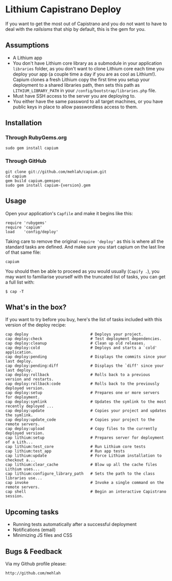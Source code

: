 # Lithium Capistrano Deploy

If you want to get the most out of Capistrano and you do not want to have to deal with the *railsisms* that ship by default, this is the gem for you.

## Assumptions

+ A Lithium app
+ You don't have Lithium core library as a submodule in your application `libraries` folder, as you don't want to clone Lithium core each time you deploy your app (a couple time a day if you are as cool as Lithium!). Capium clones a fresh Lithium copy the first time you setup your deployment to a shared libraries path, then sets this path as `LITHIUM_LIBRARY_PATH` in your `/config/bootstrap/libraries.php` file.
+ Must have SSH access to the server you are deploying to.
+ You either have the same password to all target machines, or you have public keys in place to allow passwordless access to them.

## Installation

### Through RubyGems.org ###

    sudo gem install capium

### Through GitHub ###

    git clone git://github.com/mehlah/capium.git
    cd capium
    gem build capium.gemspec
    sudo gem install capium-{version}.gem

## Usage

Open your application's `Capfile` and make it begins like this:

    require 'rubygems'
    require 'capium'
    load    'config/deploy'

Taking care to remove the original `require 'deploy'` as this is where all the standard tasks are defined.
And make sure you start capium on the last line of that same file:

    capium

You should then be able to proceed as you would usually (`Capify .`), you may want to familiarise yourself with the truncated list of tasks, you can get a full list with:

    $ cap -T

## What's in the box?

If you want to try before you buy, here's the list of tasks included with this version of the deploy recipe:

    cap deploy                           # Deploys your project.
    cap deploy:check                     # Test deployment dependencies.
    cap deploy:cleanup                   # Clean up old releases.
    cap deploy:cold                      # Deploys and starts a `cold' application.
    cap deploy:pending                   # Displays the commits since your last deploy.
    cap deploy:pending:diff              # Displays the `diff' since your last deploy.
    cap deploy:rollback                  # Rolls back to a previous version and restarts.
    cap deploy:rollback:code             # Rolls back to the previously deployed version.
    cap deploy:setup                     # Prepares one or more servers for deployment.
    cap deploy:symlink                   # Updates the symlink to the most recently deployed ...
    cap deploy:update                    # Copies your project and updates the symlink.
    cap deploy:update_code               # Copies your project to the remote servers.
    cap deploy:upload                    # Copy files to the currently deployed version.
    cap lithium:setup                    # Prepares server for deployment of a Lith...
    cap lithium:test_core                # Run Lithium core tests
    cap lithium:test_app                 # Run app tests
    cap lithium:update                   # Force Lithium installation to checkout a...
    cap lithium:clear_cache              # Blow up all the cache files Lithium uses...
    cap lithium:configure_library_path   # Sets the path to the class libraries use...
    cap invoke                           # Invoke a single command on the remote servers.
    cap shell                            # Begin an interactive Capistrano session.

## Upcoming tasks

+ Running tests automatically after a successful deployment
+ Notifications (email)
+ Minimizing JS files and CSS

## Bugs & Feedback

Via my Github profile please:

    http://github.com/mehlah